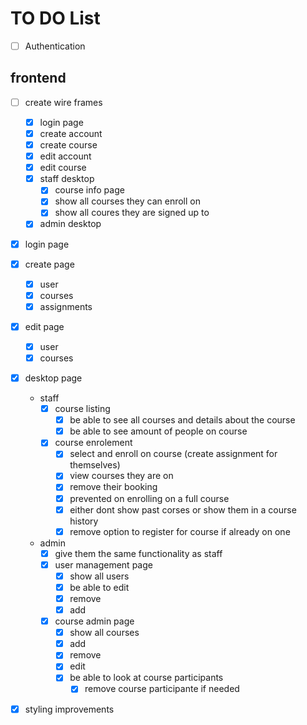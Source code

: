 <h1>TO DO List</h1>

- [ ] Authentication

<h2>frontend</h2>

- [ ] create wire frames
  - [x] login page
  - [x] create account
  - [x] create course
  - [x] edit account
  - [x] edit course
  - [x] staff desktop
    - [x] course info page
    - [x] show all courses they can enroll on
    - [x] show all coures they are signed up to
  - [x] admin desktop
- [x] login page
- [x] create page
  - [x] user
  - [x] courses
  - [x] assignments
- [x] edit page
  - [x] user
  - [x] courses
- [x] desktop page

  - staff
    - [x] course listing
      - [x] be able to see all courses and details about the course
      - [x] be able to see amount of people on course
    - [x] course enrolement
      - [x] select and enroll on course (create assignment for themselves)
      - [x] view courses they are on
      - [x] remove their booking
      - [x] prevented on enrolling on a full course
      - [x] either dont show past corses or show them in a course history
      - [x] remove option to register for course if already on one
  - admin
    - [x] give them the same functionality as staff
    - [x] user management page
      - [x] show all users
      - [x] be able to edit
      - [x] remove
      - [x] add
    - [x] course admin page
      - [x] show all courses
      - [x] add
      - [x] remove
      - [x] edit
      - [x] be able to look at course participants
        - [x] remove course participante if needed

- [x] styling improvements
